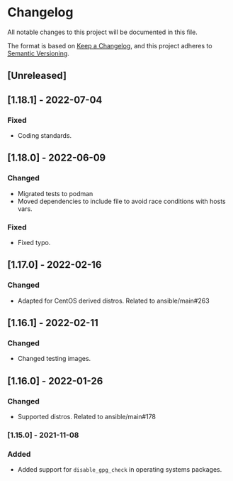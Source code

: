 # Changelog
All notable changes to this project will be documented in this file.

The format is based on [Keep a Changelog](https://keepachangelog.com/en/1.0.0/),
and this project adheres to [Semantic Versioning](https://semver.org/spec/v2.0.0.html).

## [Unreleased]

## [1.18.1] - 2022-07-04
### Fixed
- Coding standards.

## [1.18.0] - 2022-06-09
### Changed
- Migrated tests to podman
- Moved dependencies to include file to avoid race conditions with hosts vars.

### Fixed
- Fixed typo.

## [1.17.0] - 2022-02-16
### Changed
- Adapted for CentOS derived distros. Related to ansible/main#263

## [1.16.1] - 2022-02-11
### Changed
- Changed testing images.

## [1.16.0] - 2022-01-26
### Changed
- Supported distros. Related to ansible/main#178

### [1.15.0] - 2021-11-08
### Added
- Added support for `disable_gpg_check` in operating systems packages.
